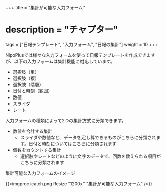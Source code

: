 +++
title = "集計が可能な入力フォーム"
# description = "チャプター"
tags = ["日報テンプレート", "入力フォーム", "日報の集計"]
weight = 10
+++

NipoPlusでは様々な入力フォームを使って日報テンプレートを作成できますが、以下の入力フォームは集計機能に対応しています。

- 選択肢（単）
- 選択肢（複）
- 選択肢（階層）
- 日付と時刻（範囲）
- 数値
- スライダ
- レート

入力フォームの種類によって2つの集計方式に分類できます。

- 数値を合計する集計
  - スライダや数値など、データを足し算できるものがこちらに分類されます。日付と時刻についてはこちらに分類されます
- 個数をカウントする集計
  - 選択肢やレートなどのように文字のデータで、回数を数えられる項目がこちらに分類されます

集計可能な入力フォームのイメージ

{{<imgproc icatch.png Resize "1200x" "集計が可能な入力フォーム" />}}
